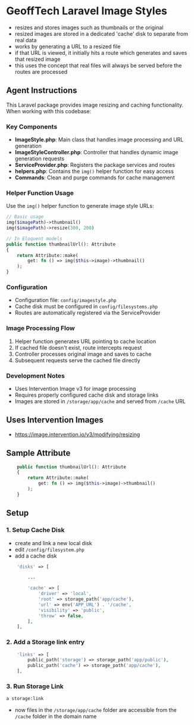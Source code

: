 # GeoffTech Laravel Image Styles

- resizes and stores images such as thumbnails or the original
- resized images are stored in a dedicated 'cache' disk to separate from real data
- works by generating a URL to a resized file
- if that URL is viewed, it initially hits a route which generates and saves that resized image
- this uses the concept that real files will always be served before the routes are processed

## Agent Instructions

This Laravel package provides image resizing and caching functionality. When working with this codebase:

### Key Components

- **ImageStyle.php**: Main class that handles image processing and URL generation
- **ImageStyleController.php**: Controller that handles dynamic image generation requests
- **ServiceProvider.php**: Registers the package services and routes
- **helpers.php**: Contains the `img()` helper function for easy access
- **Commands**: Clean and purge commands for cache management

### Helper Function Usage

Use the `img()` helper function to generate image style URLs:

```php
// Basic usage
img($imagePath)->thumbnail()
img($imagePath)->resize(300, 200)

// In Eloquent models
public function thumbnailUrl(): Attribute
{
    return Attribute::make(
        get: fn () => img($this->image)->thumbnail()
    );
}
```

### Configuration

- Configuration file: `config/imagestyle.php`
- Cache disk must be configured in `config/filesystems.php`
- Routes are automatically registered via the ServiceProvider

### Image Processing Flow

1. Helper function generates URL pointing to cache location
2. If cached file doesn't exist, route intercepts request
3. Controller processes original image and saves to cache
4. Subsequent requests serve the cached file directly

### Development Notes

- Uses Intervention Image v3 for image processing
- Requires properly configured cache disk and storage links
- Images are stored in `/storage/app/cache` and served from `/cache` URL

## Uses Intervention Images

- https://image.intervention.io/v3/modifying/resizing

## Sample Attribute

```php
    public function thumbnailUrl(): Attribute
    {
        return Attribute::make(
            get: fn () => img($this->image)->thumbnail()
        );
    }
```

## Setup

### 1. Setup Cache Disk

- create and link a new local disk
- edit `/config/filesystem.php`
- add a cache disk

```php
    'disks' => [

        ...

        'cache' => [
            'driver' => 'local',
            'root' => storage_path('app/cache'),
            'url' => env('APP_URL') . '/cache',
            'visibility' => 'public',
            'throw' => false,
        ],
    ],
```

### 2. Add a Storage link entry

```php
    'links' => [
        public_path('storage') => storage_path('app/public'),
        public_path('cache') => storage_path('app/cache'),
    ],
```

### 3. Run Storage Link

```bash
a storage:link
```

- now files in the `/storage/app/cache` folder are accessible from the `/cache` folder in the domain name
